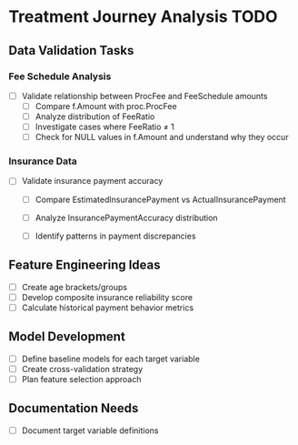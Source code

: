 # Treatment Journey Analysis TODO

## Data Validation Tasks

### Fee Schedule Analysis
- [ ] Validate relationship between ProcFee and FeeSchedule amounts
  - [ ] Compare f.Amount with proc.ProcFee
  - [ ] Analyze distribution of FeeRatio
  - [ ] Investigate cases where FeeRatio ≠ 1
  - [ ] Check for NULL values in f.Amount and understand why they occur

### Insurance Data
- [ ] Validate insurance payment accuracy
  - [ ] Compare EstimatedInsurancePayment vs ActualInsurancePayment
  - [ ] Analyze InsurancePaymentAccuracy distribution
  - [ ] Identify patterns in payment discrepancies


## Feature Engineering Ideas
- [ ] Create age brackets/groups
- [ ] Develop composite insurance reliability score
- [ ] Calculate historical payment behavior metrics

## Model Development
- [ ] Define baseline models for each target variable
- [ ] Create cross-validation strategy
- [ ] Plan feature selection approach

## Documentation Needs
- [ ] Document target variable definitions 